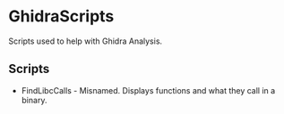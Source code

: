 # GhidraScripts

Scripts used to help with Ghidra Analysis.

## Scripts
- FindLibcCalls - Misnamed. Displays functions and what they call in a binary.
